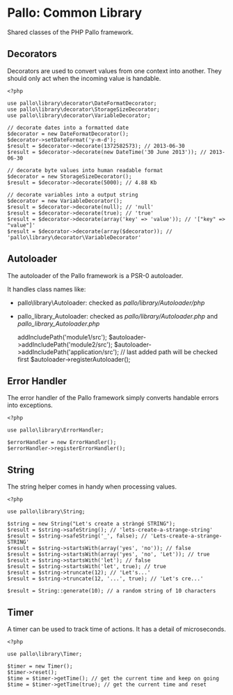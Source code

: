 # Pallo: Common Library

Shared classes of the PHP Pallo framework.
    
## Decorators

Decorators are used to convert values from one context into another.
They should only act when the incoming value is handable.

    <?php
    
    use pallo\library\decorator\DateFormatDecorator;
    use pallo\library\decorator\StorageSizeDecorator;
    use pallo\library\decorator\VariableDecorator;
    
    // decorate dates into a formatted date
    $decorator = new DateFormatDecorator();
    $decorator->setDateFormat('y-m-d');
    $result = $decorator->decorate(1372582573); // 2013-06-30
    $result = $decorator->decorate(new DateTime('30 June 2013')); // 2013-06-30
    
    // decorate byte values into human readable format
    $decorator = new StorageSizeDecorator();
    $result = $decorator->decorate(5000); // 4.88 Kb 

    // decorate variables into a output string
    $decorator = new VariableDecorator();
    $result = $decorator->decorate(null); // 'null' 
    $result = $decorator->decorate(true); // 'true' 
    $result = $decorator->decorate(array('key' => 'value')); // '["key" => "value"]'  
    $result = $decorator->decorate(array($decorator)); // 'pallo\library\decorator\VariableDecorator'  

## Autoloader

The autoloader of the Pallo framework is a PSR-0 autoloader.

It handles class names like:

* pallo\library\Autoloader: checked as _pallo/library/Autoloader/php_
* pallo_library_Autoloader: checked as _pallo/library/Autoloader.php_ and _pallo_library_Autoloader.php_

    <?php
    
    use pallo\library\Autoloader;
    
    require_once('path/to/pallo/library/Autoloader.php');

    $autoloader = new Autoloader();
    $autoloader->addIncludePath('module1/src');
    $autoloader->addIncludePath('module2/src');
    $autoloader->addIncludePath('application/src'); // last added path will be checked first
    $autoloader->registerAutoloader();

## Error Handler

The error handler of the Pallo framework simply converts handable errors into exceptions.

    <?php
    
    use pallo\library\ErrorHandler;

    $errorHandler = new ErrorHandler();
    $errorHandler->registerErrorHandler();
    
## String

The string helper comes in handy when processing values.

    <?php
    
    use pallo\library\String;    
    
    $string = new String("Let's create a stràngé STRING");
    $result = $string->safeString(); // 'lets-create-a-strange-string'
    $result = $string->safeString('_', false); // 'Lets-create-a-strange-STRING'
    $result = $string->startsWith(array('yes', 'no')); // false
    $result = $string->startsWith(array('yes', 'no', 'Let')); // true
    $result = $string->startsWith('let'); // false
    $result = $string->startsWith('let', true); // true
    $result = $string->truncate(12); // 'Let's...'
    $result = $string->truncate(12, '...', true); // 'Let's cre...'
    
    $result = String::generate(10); // a random string of 10 characters
    
## Timer

A timer can be used to track time of actions.
It has a detail of microseconds.

    <?php
    
    use pallo\library\Timer;

    $timer = new Timer();
    $timer->reset();
    $time = $timer->getTime(); // get the current time and keep on going
    $time = $timer->getTime(true); // get the current time and reset